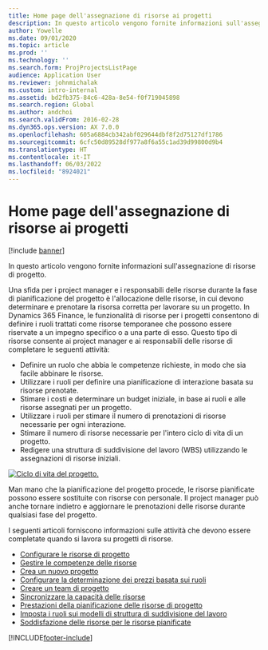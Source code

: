 ```yaml
---
title: Home page dell'assegnazione di risorse ai progetti
description: In questo articolo vengono fornite informazioni sull'assegnazione di risorse di progetto.
author: Yowelle
ms.date: 09/01/2020
ms.topic: article
ms.prod: ''
ms.technology: ''
ms.search.form: ProjProjectsListPage
audience: Application User
ms.reviewer: johnmichalak
ms.custom: intro-internal
ms.assetid: bd2fb375-84c6-428a-8e54-f0f719045898
ms.search.region: Global
ms.author: andchoi
ms.search.validFrom: 2016-02-28
ms.dyn365.ops.version: AX 7.0.0
ms.openlocfilehash: 605a6884cb342abf029644dbf8f2d75127df1786
ms.sourcegitcommit: 6cfc50d89528df977a8f6a55c1ad39d99800d9b4
ms.translationtype: HT
ms.contentlocale: it-IT
ms.lasthandoff: 06/03/2022
ms.locfileid: "8924021"
---
```

# <a name="project-resourcing-home-page"></a>Home page dell'assegnazione di risorse ai progetti

[!include [banner](../includes/banner.md)]

In questo articolo vengono fornite informazioni sull'assegnazione di risorse di progetto.

Una sfida per i project manager e i responsabili delle risorse durante la fase di pianificazione del progetto è l'allocazione delle risorse, in cui devono determinare e prenotare la risorsa corretta per lavorare su un progetto. In Dynamics 365 Finance, le funzionalità di risorse per i progetti consentono di definire i ruoli trattati come risorse temporanee che possono essere riservate a un impegno specifico o a una parte di esso. Questo tipo di risorse consente ai project manager e ai responsabili delle risorse di completare le seguenti attività:

- Definire un ruolo che abbia le competenze richieste, in modo che sia facile abbinare le risorse.
- Utilizzare i ruoli per definire una pianificazione di interazione basata su risorse prenotate.
- Stimare i costi e determinare un budget iniziale, in base ai ruoli e alle risorse assegnati per un progetto.
- Utilizzare i ruoli per stimare il numero di prenotazioni di risorse necessarie per ogni interazione.
- Stimare il numero di risorse necessarie per l'intero ciclo di vita di un progetto.
- Redigere una struttura di suddivisione del lavoro (WBS) utilizzando le assegnazioni di risorse iniziali.

[![Ciclo di vita del progetto.](./media/projectresourcing02-1024x812.jpg)](./media/projectresourcing02.jpg)

Man mano che la pianificazione del progetto procede, le risorse pianificate possono essere sostituite con risorse con personale. Il project manager può anche tornare indietro e aggiornare le prenotazioni delle risorse durante qualsiasi fase del progetto.

I seguenti articoli forniscono informazioni sulle attività che devono essere completate quando si lavora su progetti di risorse.

- [Configurare le risorse di progetto](set-up-project-resources.md)
- [Gestire le competenze delle risorse](manage-resource-competencies.md)
- [Crea un nuovo progetto](create-new-project.md)
- [Configurare la determinazione dei prezzi basata sui ruoli](set-up-role-based-pricing.md)
- [Creare un team di progetto](create-project-team.md)
- [Sincronizzare la capacità delle risorse](synchronize-resource-capacity.md)
- [Prestazioni della pianificazione delle risorse di progetto](project-scheduling-performance.md)
- [Imposta i ruoli sui modelli di struttura di suddivisione del lavoro](set-up-roles-wbs-template.md)
- [Soddisfazione delle risorse per le risorse pianificate](resource-fulfillment-planned-resources.md)


[!INCLUDE[footer-include](../includes/footer-banner.md)]